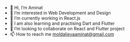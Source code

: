 - 👋 Hi, I’m Aminat
- 👀 I’m interested in Web Development and Design
- 🌱 I’m currently working in React.js
- 🌱 I am also learning and practising  Dart and Flutter
- 💞️ I’m looking to collaborate on React and Flutter project
- 📫 How to reach me moldalievaaminat@gmail.com

<!---
Aminat00/Aminat00 is a ✨ special ✨ repository because its `README.md` (this file) appears on your GitHub profile.
You can click the Preview link to take a look at your changes.
--->
